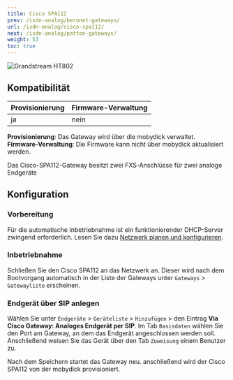 ```yaml
---
title: Cisco SPA112
prev: /isdn-analog/beronet-gateways/
url: /isdn-analog/cisco-spa112/
next: /isdn-analog/patton-gateways/
weight: 53
toc: true
---
```


![Grandstream HT802](/cisco_spa112.jpg?width=300px)

## Kompatibilität

|Provisionierung|Firmware-Verwaltung|
|---|---|
|ja|nein|

**Provisionierung**: Das Gateway wird über die mobydick verwaltet.<br>
**Firmware-Verwaltung**: Die Firmware kann nicht über mobydick aktualisiert werden.<br>

Das Cisco-SPA112-Gateway besitzt zwei FXS-Anschlüsse für zwei analoge Endgeräte

## Konfiguration

### Vorbereitung

Für die automatische Inbetriebnahme ist ein funktionierender DHCP-Server zwingend erforderlich. Lesen Sie dazu
[Netzwerk planen und konfigurieren](../../server/netzwerk-konfigurieren/).

### Inbetriebnahme

Schließen Sie den Cisco SPA112  an das Netzwerk an. Dieser wird nach dem Bootvorgang automatisch in der Liste der Gateways unter `Gateways` > `Gatewayliste` erscheinen.

<!--FIXME steckersymbol, status?-->

### Endgerät über SIP anlegen

Wählen Sie unter `Endgeräte` > `Geräteliste` > `Hinzufügen` > den Eintrag **Via Cisco Gateway: Analoges Endgerät per SIP**.
Im Tab `Basisdaten` wählen Sie den Port am Gateway, an dem das Endgerät angeschlossen werden soll. Anschließend weisen Sie das Gerät über den Tab `Zuweisung` einem Benutzer zu.

Nach dem Speichern startet das Gateway neu. anschließend wird der Cisco SPA112 von der mobydick provisioniert.

